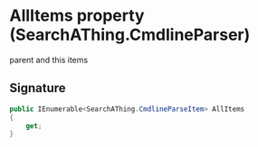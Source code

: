 # AllItems property (SearchAThing.CmdlineParser)
parent and this items

## Signature
```csharp
public IEnumerable<SearchAThing.CmdlineParseItem> AllItems
{
    get;
}
```
